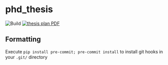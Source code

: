 # phd_thesis

![Build](https://github.com/astro-informatics/phd_thesis/workflows/Build/badge.svg)
[![thesis plan PDF](https://img.shields.io/badge/thesis-PDF-blue.svg)](https://www.dropbox.com/s/auawjx7v5pdy761/thesis.pdf?dl=0)

## Formatting

Execute `pip install pre-commit; pre-commit install` to install git hooks in your `.git/` directory
